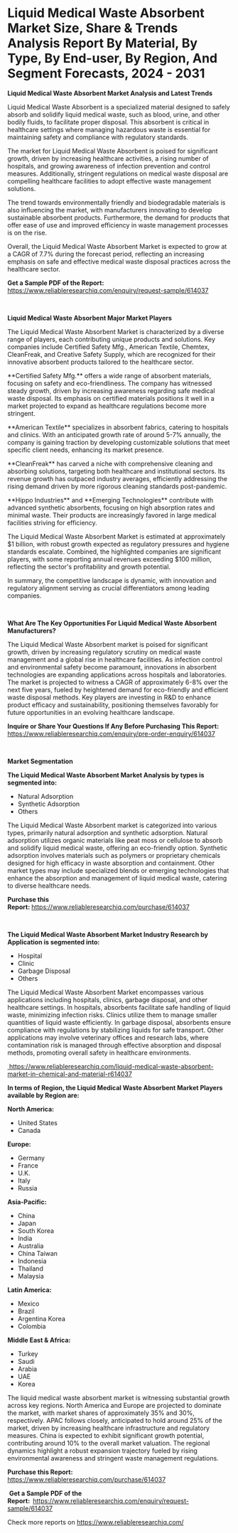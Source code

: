 <p><h1>Liquid Medical Waste Absorbent Market Size, Share & Trends Analysis Report By Material, By Type, By End-user, By Region, And Segment Forecasts, 2024 - 2031</h1></p><p><strong>Liquid Medical Waste Absorbent Market Analysis and Latest Trends</strong></p>
<p><p>Liquid Medical Waste Absorbent is a specialized material designed to safely absorb and solidify liquid medical waste, such as blood, urine, and other bodily fluids, to facilitate proper disposal. This absorbent is critical in healthcare settings where managing hazardous waste is essential for maintaining safety and compliance with regulatory standards. </p><p>The market for Liquid Medical Waste Absorbent is poised for significant growth, driven by increasing healthcare activities, a rising number of hospitals, and growing awareness of infection prevention and control measures. Additionally, stringent regulations on medical waste disposal are compelling healthcare facilities to adopt effective waste management solutions. </p><p>The trend towards environmentally friendly and biodegradable materials is also influencing the market, with manufacturers innovating to develop sustainable absorbent products. Furthermore, the demand for products that offer ease of use and improved efficiency in waste management processes is on the rise. </p><p>Overall, the Liquid Medical Waste Absorbent Market is expected to grow at a CAGR of 7.7% during the forecast period, reflecting an increasing emphasis on safe and effective medical waste disposal practices across the healthcare sector.</p></p>
<p><strong>Get a Sample PDF of the Report:&nbsp;</strong> <a href="https://www.reliableresearchiq.com/enquiry/request-sample/614037?utm_campaign=1140&utm_medium=2&utm_source=Github&utm_content=ia&utm_term=27122024&utm_id=liquid-medical-waste-absorbent">https://www.reliableresearchiq.com/enquiry/request-sample/614037</a></p>
<p>&nbsp;</p>
<p><strong>Liquid Medical Waste Absorbent Major Market Players</strong></p>
<p><p>The Liquid Medical Waste Absorbent Market is characterized by a diverse range of players, each contributing unique products and solutions. Key companies include Certified Safety Mfg., American Textile, Chemtex, CleanFreak, and Creative Safety Supply, which are recognized for their innovative absorbent products tailored to the healthcare sector.</p><p>**Certified Safety Mfg.** offers a wide range of absorbent materials, focusing on safety and eco-friendliness. The company has witnessed steady growth, driven by increasing awareness regarding safe medical waste disposal. Its emphasis on certified materials positions it well in a market projected to expand as healthcare regulations become more stringent.</p><p>**American Textile** specializes in absorbent fabrics, catering to hospitals and clinics. With an anticipated growth rate of around 5-7% annually, the company is gaining traction by developing customizable solutions that meet specific client needs, enhancing its market presence.</p><p>**CleanFreak** has carved a niche with comprehensive cleaning and absorbing solutions, targeting both healthcare and institutional sectors. Its revenue growth has outpaced industry averages, efficiently addressing the rising demand driven by more rigorous cleaning standards post-pandemic.</p><p>**Hippo Industries** and **Emerging Technologies** contribute with advanced synthetic absorbents, focusing on high absorption rates and minimal waste. Their products are increasingly favored in large medical facilities striving for efficiency.</p><p>The Liquid Medical Waste Absorbent Market is estimated at approximately $1 billion, with robust growth expected as regulatory pressures and hygiene standards escalate. Combined, the highlighted companies are significant players, with some reporting annual revenues exceeding $100 million, reflecting the sector's profitability and growth potential. </p><p>In summary, the competitive landscape is dynamic, with innovation and regulatory alignment serving as crucial differentiators among leading companies.</p></p>
<p>&nbsp;</p>
<p><strong>What Are The Key Opportunities For Liquid Medical Waste Absorbent Manufacturers?</strong></p>
<p><p>The Liquid Medical Waste Absorbent market is poised for significant growth, driven by increasing regulatory scrutiny on medical waste management and a global rise in healthcare facilities. As infection control and environmental safety become paramount, innovations in absorbent technologies are expanding applications across hospitals and laboratories. The market is projected to witness a CAGR of approximately 6-8% over the next five years, fueled by heightened demand for eco-friendly and efficient waste disposal methods. Key players are investing in R&D to enhance product efficacy and sustainability, positioning themselves favorably for future opportunities in an evolving healthcare landscape.</p></p>
<p><strong>Inquire or Share Your Questions If Any Before Purchasing This Report:</strong> <a href="https://www.reliableresearchiq.com/enquiry/pre-order-enquiry/614037?utm_campaign=1140&utm_medium=2&utm_source=Github&utm_content=ia&utm_term=27122024&utm_id=liquid-medical-waste-absorbent">https://www.reliableresearchiq.com/enquiry/pre-order-enquiry/614037</a></p>
<p>&nbsp;</p>
<p><strong>Market Segmentation</strong></p>
<p><strong>The Liquid Medical Waste Absorbent Market Analysis by types is segmented into:</strong></p>
<p><ul><li>Natural Adsorption</li><li>Synthetic Adsorption</li><li>Others</li></ul></p>
<p><p>The Liquid Medical Waste Absorbent market is categorized into various types, primarily natural adsorption and synthetic adsorption. Natural adsorption utilizes organic materials like peat moss or cellulose to absorb and solidify liquid medical waste, offering an eco-friendly option. Synthetic adsorption involves materials such as polymers or proprietary chemicals designed for high efficacy in waste absorption and containment. Other market types may include specialized blends or emerging technologies that enhance the absorption and management of liquid medical waste, catering to diverse healthcare needs.</p></p>
<p><strong>Purchase this Report:&nbsp;</strong><a href="https://www.reliableresearchiq.com/purchase/614037?utm_campaign=1140&utm_medium=2&utm_source=Github&utm_content=ia&utm_term=27122024&utm_id=liquid-medical-waste-absorbent">https://www.reliableresearchiq.com/purchase/614037</a></p>
<p>&nbsp;</p>
<p><strong>The Liquid Medical Waste Absorbent Market Industry Research by Application is segmented into:</strong></p>
<p><ul><li>Hospital</li><li>Clinic</li><li>Garbage Disposal</li><li>Others</li></ul></p>
<p><p>The Liquid Medical Waste Absorbent Market encompasses various applications including hospitals, clinics, garbage disposal, and other healthcare settings. In hospitals, absorbents facilitate safe handling of liquid waste, minimizing infection risks. Clinics utilize them to manage smaller quantities of liquid waste efficiently. In garbage disposal, absorbents ensure compliance with regulations by stabilizing liquids for safe transport. Other applications may involve veterinary offices and research labs, where contamination risk is managed through effective absorption and disposal methods, promoting overall safety in healthcare environments.</p></p>
<p><a href="https://www.reliableresearchiq.com/liquid-medical-waste-absorbent-market-in-chemical-and-material-r614037?utm_campaign=1140&utm_medium=2&utm_source=Github&utm_content=ia&utm_term=27122024&utm_id=liquid-medical-waste-absorbent">&nbsp;https://www.reliableresearchiq.com/liquid-medical-waste-absorbent-market-in-chemical-and-material-r614037</a></p>
<p><strong>In terms of Region, the Liquid Medical Waste Absorbent Market Players available by Region are:</strong></p>
<p>
    <p> <strong> North America: </strong>
        <ul>
            <li>United States</li>
            <li>Canada</li>
        </ul>
        </p> 
    <p> <strong> Europe: </strong>
        <ul>
            <li>Germany</li>
            <li>France</li>
            <li>U.K.</li>
            <li>Italy</li>
            <li>Russia</li>
        </ul>
        </p> 
    <p> <strong> Asia-Pacific: </strong>
        <ul>
            <li>China</li>
            <li>Japan</li>
            <li>South Korea</li>
            <li>India</li>
            <li>Australia</li>
            <li>China Taiwan</li>
            <li>Indonesia</li>
            <li>Thailand</li>
            <li>Malaysia</li>
        </ul>
        </p> 
    <p> <strong> Latin America: </strong>
        <ul>
            <li>Mexico</li>
            <li>Brazil</li>
            <li>Argentina Korea</li>
            <li>Colombia</li>
        </ul>
        </p> 
    <p> <strong> Middle East & Africa: </strong>
        <ul>
            <li>Turkey</li>
            <li>Saudi</li>
            <li>Arabia</li>
            <li>UAE</li>
            <li>Korea</li>
        </ul>
    </p>
    </p>
<p><p>The liquid medical waste absorbent market is witnessing substantial growth across key regions. North America and Europe are projected to dominate the market, with market shares of approximately 35% and 30%, respectively. APAC follows closely, anticipated to hold around 25% of the market, driven by increasing healthcare infrastructure and regulatory measures. China is expected to exhibit significant growth potential, contributing around 10% to the overall market valuation. The regional dynamics highlight a robust expansion trajectory fueled by rising environmental awareness and stringent waste management regulations.</p></p>
<p><strong>Purchase this Report: </strong><a href="https://www.reliableresearchiq.com/purchase/614037?utm_campaign=1140&utm_medium=2&utm_source=Github&utm_content=ia&utm_term=27122024&utm_id=liquid-medical-waste-absorbent">https://www.reliableresearchiq.com/purchase/614037</a></p>
<p>&nbsp;<strong>Get a Sample PDF of the Report:&nbsp;&nbsp;</strong><a href="https://www.reliableresearchiq.com/enquiry/request-sample/614037?utm_campaign=1140&utm_medium=2&utm_source=Github&utm_content=ia&utm_term=27122024&utm_id=liquid-medical-waste-absorbent">https://www.reliableresearchiq.com/enquiry/request-sample/614037</a></p>
<p><strong></strong></p>
<p>Check more reports on <a href="https://www.reliableresearchiq.com/?utm_campaign=1140&utm_medium=2&utm_source=Github&utm_content=ia&utm_term=27122024&utm_id=liquid-medical-waste-absorbent">https://www.reliableresearchiq.com/</a></p>